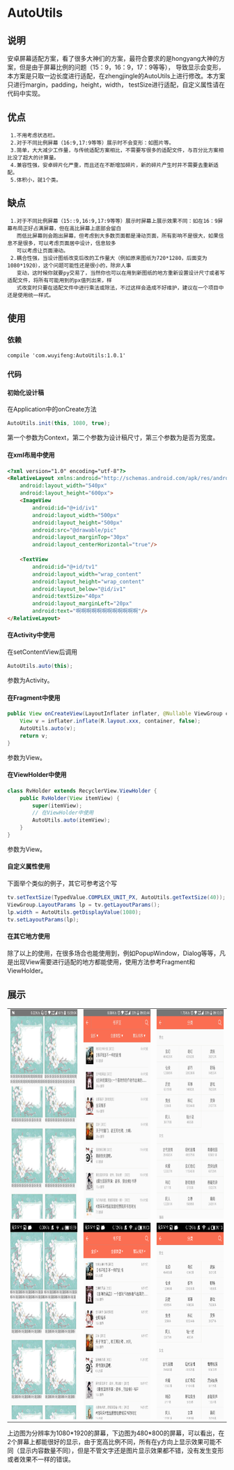 # AutoUtils
## 说明
   安卓屏幕适配方案，看了很多大神们的方案，最符合要求的是hongyang大神的方案，但是由于屏幕比例的问题（15：9，16：9，17：9等等），
导致显示会变形，本方案是只取一边长度进行适配，在zhengjingle的AutoUtils上进行修改。本方案只进行margin，padding，height，width，
testSize进行适配，自定义属性请在代码中实现。
## 优点
     1.不用考虑状态栏。
     2.对于不同比例屏幕（16:9,17:9等等）展示时不会变形：如图片等。
     3.简单，大大减少工作量，与传统适配方案相比，不需要写很多的适配文件，与百分比方案相比没了超大的计算量。
     4.兼容性强，安卓碎片化严重，而且还在不断增加碎片，新的碎片产生时并不需要去重新适配。
     5.体积小，就1个类。
## 缺点
     1.对于不同比例屏幕（15::9,16:9,17:9等等）展示时屏幕上展示效果不同：如在16：9屏幕布局正好占满屏幕，但在高比屏幕上底部会留白
       而低比屏幕则会跑出屏幕，但考虑到大多数页面都是滑动页面，所有影响不是很大，如果信息不是很多，可以考虑页面居中设计，信息较多
       可以考虑让页面滑动。
     2.耦合性强，当设计图纸改变后改的工作量大（例如原来图纸为720*1280，后面变为1080*1920），这个问题可能性还是很小的，除非人事
       变动，这时候你就要py交易了，当然你也可以在用到新图纸的地方重新设置设计尺寸或者写适配文件，将所有可能用到的px值列出来，样
       式改变时只要在适配文件中进行乘法或除法，不过这样会造成不好维护，建议在一个项目中还是使用统一样式。
## 使用
### 依赖
```
compile 'com.wuyifeng:AutoUtils:1.0.1'
```
### 代码
#### 初始化设计稿
在Application中的onCreate方法
```Java
AutoUtils.init(this, 1080, true);
```
第一个参数为Context，第二个参数为设计稿尺寸，第三个参数为是否为宽度。
#### 在xml布局中使用
```Html
<?xml version="1.0" encoding="utf-8"?>
<RelativeLayout xmlns:android="http://schemas.android.com/apk/res/android"
    android:layout_width="540px"
    android:layout_height="600px">
    <ImageView
        android:id="@+id/iv1"
        android:layout_width="500px"
        android:layout_height="500px"
        android:src="@drawable/pic"
        android:layout_marginTop="30px"
        android:layout_centerHorizontal="true"/>

    <TextView
        android:id="@+id/tv1"
        android:layout_width="wrap_content"
        android:layout_height="wrap_content"
        android:layout_below="@id/iv1"
        android:textSize="40px"
        android:layout_marginLeft="20px"
        android:text="啊啊啊啊啊啊啊啊啊啊啊啊"/>
</RelativeLayout>
```
#### 在Activity中使用
在setContentView后调用
```Java
AutoUtils.auto(this);
```
参数为Activity。
#### 在Fragment中使用
```Java
public View onCreateView(LayoutInflater inflater, @Nullable ViewGroup container, @Nullable Bundle savedInstanceState) {
    View v = inflater.inflate(R.layout.xxx, container, false);
    AutoUtils.auto(v);
    return v;
}
```
参数为View。
#### 在ViewHolder中使用
```Java
class RvHolder extends RecyclerView.ViewHolder {
    public RvHolder(View itemView) {
        super(itemView);
        // 在ViewHolder中使用
        AutoUtils.auto(itemView);
    }
}
```
参数为View。
#### 自定义属性使用
下面举个类似的例子，其它可参考这个写
```Java
tv.setTextSize(TypedValue.COMPLEX_UNIT_PX, AutoUtils.getTextSize(40));
ViewGroup.LayoutParams lp = tv.getLayoutParams();
lp.width = AutoUtils.getDisplayValue(1080);
tv.setLayoutParams(lp);
```
#### 在其它地方使用
除了以上的使用，在很多场合也能使用到，例如PopupWindow，Dialog等等，凡是出现View需要进行适配的地方都能使用，使用方法参考Fragment和ViewHolder。
## 展示
<table>
    <tr>
        <td><img width="270" height="480" src="https://github.com/shouzhong/AutoUtils/blob/master/Screenshots/1080_1920_3.jpg"/></td>
        <td><img width="270" height="480" src="https://github.com/shouzhong/AutoUtils/blob/master/Screenshots/1080_1920_4.jpg"/></td>
        <td><img width="270" height="480" src="https://github.com/shouzhong/AutoUtils/blob/master/Screenshots/1080_1920_5.jpg"/></td>
    </tr>
    <tr>
        <td><img width="270" height="450" src="https://github.com/shouzhong/AutoUtils/blob/master/Screenshots/480_800_3.png"/></td>
        <td><img width="270" height="450" src="https://github.com/shouzhong/AutoUtils/blob/master/Screenshots/480_800_4.png"/></td>
        <td><img width="270" height="450" src="https://github.com/shouzhong/AutoUtils/blob/master/Screenshots/480_800_5.png"/></td>
    </tr>
</table>
上边图为分辨率为1080*1920的屏幕，下边图为480*800的屏幕，可以看出，在2个屏幕上都能很好的显示，由于宽高比例不同，所有在y方向上显示效果可能不同（显示内容数量不同），但是不管文字还是图片显示效果都不错，没有发生变形或者效果不一样的错误。
</br>
